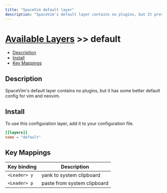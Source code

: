```yaml
---
title: "SpaceVim default layer"
description: "SpaceVim's default layer contains no plugins, but It provides some better default config for SpaceVim."
---
```


# [Available Layers](../) >> default

<!-- vim-markdown-toc GFM -->

- [Description](#description)
- [Install](#install)
- [Key Mappings](#key-mappings)

<!-- vim-markdown-toc -->

## Description

SpaceVim's default layer contains no plugins, but it has some better default config for vim and neovim.

## Install

To use this configuration layer, add it to your configuration file.

```toml
[[layers]]
name = "default"
```

## Key Mappings

| Key binding  | Description                 |
| ------------ | --------------------------- |
| `<Leader> y` | yank to system clipboard    |
| `<Leader> p` | paste from system clipboard |
